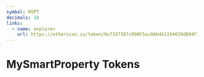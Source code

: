 ```yaml
---
symbol: MSPT
decimals: 18
links:
  - name: explorer
    url: https://etherscan.io/token/0x7357397c090F5ac0Ab4b1194020dB94F77c4D4da
---
```


# MySmartProperty Tokens
